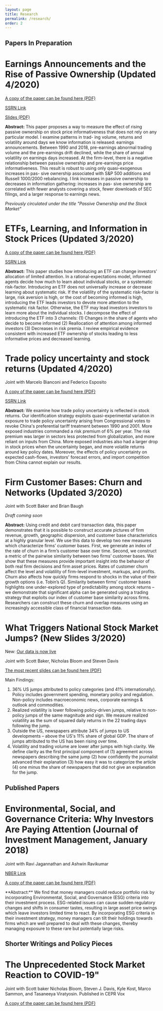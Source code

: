 ```yaml
---
layout: page
title: Research
permalink: /research/
order: 2
---
```

## Papers In Preparation

# Earnings Announcements and the Rise of Passive Ownership (Updated 4/2020)

<p>
  <a href="/images/Passive_Ownership_Market_Efficiency_SSRN.pdf" target="_blank">
    A copy of the paper can be found here (PDF)
  </a>
</p>

<a href="https://papers.ssrn.com/sol3/papers.cfm?abstract_id=3243910" title="b1">SSRN Link</a>

<p>
  <a href="/images/slides_4_2020.pdf" target="_blank">
    Slides (PDF)
  </a>
</p>


**Abstract:** This paper proposes a way to measure the effect of rising passive ownership on stock price
informativeness that does not rely on any particular model. I examine patterns in trad-
ing volume, returns and volatility around days we know information is released: earnings
announcements. Between 1990 and 2018, pre-earnings abnormal trading volume and the
pre-earnings drift declined, while the share of annual volatility on earnings days increased.
At the firm-level, there is a negative relationship between passive ownership and pre-earnings
price informativeness. This result is robust to using only quasi-exogenous increases in pas-
sive ownership associated with S&P 500 additions and Russell 1000/2000 rebalancing. I
link increases in passive ownership to decreases in information gathering: increases in pas-
sive ownership are correlated with fewer analysts covering a stock, fewer downloads of SEC
filings, and a larger response to earnings news.

*Previously circulated under the title "Passive Ownership and the Stock Market"*


# ETFs, Learning, and Information in Stock Prices (Updated 3/2020)

<p>
  <a href="/images/sammon_2020_model.pdf" target="_blank">
    A copy of the paper can be found here (PDF)
  </a>
</p>

<a href="https://papers.ssrn.com/sol3/papers.cfm?abstract_id=3571409" title="b1">SSRN Link</a>


**Abstract:** This paper studies how introducing an ETF can change investors' allocation of
limited attention. In a rational-expectations model, informed agents decide how much
to learn about individual stocks, or a systematic risk-factor. Introducing an ETF does
not universally increase or decrease learning about systematic risk. If the volatility
of the systematic risk-factor is large, risk aversion is high, or the cost of becoming
informed is high, introducing the ETF leads investors to devote more attention to the
systematic risk factor. Otherwise, the ETF may lead investors investors to learn more
about the individual stocks. I decompose the effect of introducing the ETF into 3
channels: (1) Changes in the share of agents who decide to become informed (2) Reallocation
of attention among informed investors (3) Decreases in risk premia. I review
empirical evidence consistent with increased ETF ownership of stocks leading to less
informative prices and decreased learning.

# Trade policy uncertainty and stock returns (Updated 4/2020)

Joint with Marcelo Bianconi and Federico Esposito

<p>
  <a href="/images/bes_trade.pdf" target="_blank">
    A copy of the paper can be found here (PDF)
  </a>
</p>

<a href="https://papers.ssrn.com/sol3/papers.cfm?abstract_id=3340700" title="b1">SSRN Link</a>

**Abstract:** We examine how trade policy uncertainty is reflected in stock returns. Our identification strategy exploits quasi-experimental variation in exposure to trade policy uncertainty arising from Congressional votes to revoke China's preferential tariff treatment between 1990 and 2001. More exposed industries commanded a risk premium of 6% per year. The risk premium was larger in sectors less protected from globalization, and more reliant on inputs from China. More exposed industries also had a larger drop in stock prices when the uncertainty began, and more volatile returns around key policy dates. Moreover, the effects of policy uncertainty on expected cash-flows, investors' forecast errors, and import competition from China cannot explain our results.

# Firm Customer Bases: Churn and Networks (Updated 3/2020)

Joint with Scott Baker and Brian Baugh

*Draft coming soon*

**Abstract:**  Using credit and debit card transaction data, this paper demonstrates that it is possible to construct accurate pictures of firm revenue, growth, geographic dispersion, and customer base characteristics at a highly granular level. We use this data to develop two new measures which characterize firms’ customer bases. First, we generate an index of the rate of churn in a firm’s customer base over time. Second, we construct a metric of the pairwise similarity between two firms’ customer bases. We show that these measures provide important insight into the behavior of both real firm decisions and firm asset prices. Rates of customer churn affect the level and volatility of firm-level investment, markups, and profits. Churn also affects how quickly firms respond to shocks in the value of their growth options (i.e. Tobin’s Q). Similarity between firms’ customer bases highlights one under-explored type of predictability among stock returns – we demonstrate that significant alpha can be generated using a trading strategy that exploits our index of customer base similarity across firms. Researchers can construct these churn and overlap measures using an increasingly accessible class of financial transaction data.

# What Triggers National Stock Market Jumps? (New Slides 3/2020)

New: [Our data is now live](https://stockmarketjumps.com/)

Joint with Scott Baker, Nicholas Bloom and Steven Davis

<p>
  <a href="/images/big_jumps.pdf" target="_blank">
    The most recent slides can be found here (PDF)
  </a>
</p>

Main Findings: 
1) 36% US jumps attributed to policy categories (and 41% internationally).  Policy includes government spending, monetary policy and regulation.  Non-policy includes macroeconomic news, corporate earnings & outlook and commodities.
2) Realized volatility is lower following policy-driven jumps, relative to non-policy jumps of the same magnitude and sign.  We measure realized volatility as the sum of squared daily returns in the 22 trading days following the jump.
3) Outside the US, newspapers attribute 34% of jumps to US developments – above the US's 11% share of global GDP.  The share of jumps attributed to the US has been rising over time.
4) Volatility and trading volume are lower after jumps with high clarity.  We define clarity as the first principal component of (1) agreement across newspapers describing the same jump (2) how confidently the journalist advanced their explanation (3) how easy it was to categorize the article (4) one minus the share of newspapers that did not give an explanation for the jump.

## Published Papers

# Environmental, Social, and Governance Criteria: Why Investors Are Paying Attention (Journal of Investment Management, January 2018)

Joint with Ravi Jagannathan and Ashwin Ravikumar

<a href="https://www.nber.org/papers/w24063" title="b1">NBER Link</a>

<p>
  <a href="/images/ESG_9_5_2017.pdf" target="_blank">
    A copy of the paper can be found here (PDF)
  </a>
</p>
**Abstract:** We find that money managers could reduce portfolio risk by incorporating Environmental, Social, and Governance (ESG) criteria into their investment process. ESG-related issues can cause sudden regulatory changes and shifts in consumer tastes, resulting in large asset price swings which leave investors limited time to react. By incorporating ESG criteria in their investment strategy, money managers can tilt their holdings towards firms which are well prepared to deal with these changes, thereby managing exposure to these rare but potentially large risks.

## Shorter Writings and Policy Pieces

# The Unprecedented Stock Market Reaction to COVID-19"

Joint with Scott baker Nicholas Bloom, Steven J. Davis, Kyle Kost, Marco Sammon, and Tasaneeya Viratyosin.  Published in CEPR Vox

<p>
  <a href="/images/StockMarkets_COVID.pdf" target="_blank">
    A copy of the paper can be found here (PDF)
  </a>
</p>
